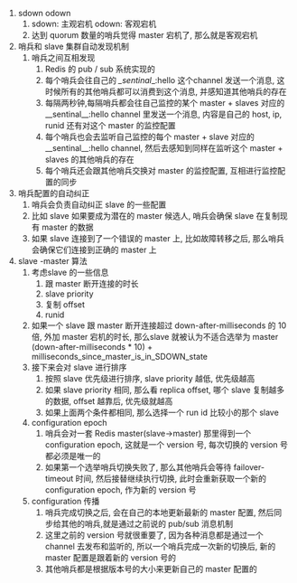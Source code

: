 1. sdown  odown
   1. sdown: 主观宕机   odown: 客观宕机
   2. 达到 quorum 数量的哨兵觉得 master 宕机了, 那么就是客观宕机
2. 哨兵和 slave 集群自动发现机制
   1. 哨兵之间互相发现
      1. Redis 的 pub / sub 系统实现的
      2. 每个哨兵会往自己的 _\_sentinal_\_:hello 这个channel 发送一个消息, 这时候所有的其他哨兵都可以消费到这个消息, 并感知道其他哨兵的存在
      3. 每隔两秒钟,每隔哨兵都会往自己监控的某个 master + slaves 对应的_\_sentinal_\_:hello channel 里发送一个消息, 内容是自己的 host, ip, runid 还有对这个 master 的监控配置
      4. 每个哨兵也会去监听自己监控的每个 master + slave 对应的_\_sentinal_\_:hello channel, 然后去感知到同样在监听这个 master + slaves 的其他哨兵的存在
      5. 每个哨兵还会跟其他哨兵交换对 master 的监控配置, 互相进行监控配置的同步
3. 哨兵配置的自动纠正
   1. 哨兵会负责自动纠正 slave 的一些配置
   2. 比如 slave 如果要成为潜在的 master 候选人, 哨兵会确保 slave 在复制现有 master 的数据
   3. 如果 slave 连接到了一个错误的 master 上, 比如故障转移之后, 那么哨兵会确保它们连接到正确的 master 上
4. slave -master 算法
   1. 考虑slave 的一些信息	
      1. 跟 master 断开连接的时长
      2. slave priority
      3. 复制 offset
      4. runid
   2.  如果一个 slave 跟 master 断开连接超过 down-after-milliseconds 的 10 倍, 外加 master 宕机的时长, 那么slave 就被认为不适合选举为 master     (down-after-milliseconds * 10)  + milliseconds_since_master_is_in_SDOWN_state
   3. 接下来会对 slave 进行排序
      1. 按照 slave 优先级进行排序, slave priority 越低, 优先级越高
      2. 如果 slave priority 相同, 那么看 replica offset, 哪个 slave 复制越多的数据, offset 越靠后, 优先级就越高
      3. 如果上面两个条件都相同, 那么选择一个 run id 比较小的那个 slave
   4. configuration epoch
      1. 哨兵会对一套 Redis master(slave->master) 那里得到一个 configuration epoch, 这就是一个 version 号, 每次切换的 version 号都必须是唯一的
      2. 如果第一个选举哨兵切换失败了, 那么其他哨兵会等待 failover-timeout 时间, 然后接替继续执行切换, 此时会重新获取一个新的 configuration epoch, 作为新的 version 号
   5. configuration 传播
      1. 哨兵完成切换之后, 会在自己的本地更新最新的 master 配置, 然后同步给其他的哨兵,就是通过之前说的 pub/sub 消息机制
      2. 这里之前的 version 号就很重要了, 因为各种消息都是通过一个channel 去发布和监听的, 所以一个哨兵完成一次新的切换后, 新的 master 配置是跟着新的 version 号的
      3. 其他哨兵都是根据版本号的大小来更新自己的 master 配置的

